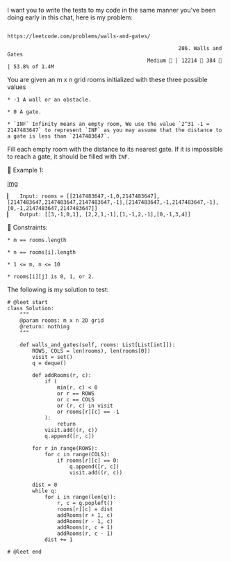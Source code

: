 I want you to write the tests to my code in the same manner you've been doing early in this chat, here is my problem:

                                              https://leetcode.com/problems/walls-and-gates/
                                                                     
                                                           286. Walls and Gates
                                                 Medium  | 12214  384  | 53.8% of 1.4M



You are given an m x n grid rooms initialized with these three possible values

	* -1 A wall or an obstacle.
	
	* 0 A gate.
	
	* `INF` Infinity means an empty room, We use the value `2^31 -1 = 2147483647` to represent `INF` as you may assume that the distance to a gate is less than `2147483647`.

Fill each empty room with the distance to its nearest gate. If it is impossible to reach a gate, it should be filled with `INF`.


󰛨 Example 1:

[img](https://assets.leetcode.com/uploads/2019/02/16/example.png)

	▎	Input: rooms = [[2147483647,-1,0,2147483647],[2147483647,2147483647,2147483647,-1],[2147483647,-1,2147483647,-1],[0,-1,2147483647,2147483647]]
	▎	Output: [[3,-1,0,1], [2,2,1,-1],[1,-1,2,-1],[0,-1,3,4]]


 Constraints:

	* m == rooms.length
	
	* n == rooms[i].length
	
	* 1 <= m, n <= 10
	
	* rooms[i][j] is 0, 1, or 2.





The following is my solution to test:

```
# @leet start
class Solution:
    """
    @param rooms: m x n 2D grid
    @return: nothing
    """

    def walls_and_gates(self, rooms: List[List[int]]):
        ROWS, COLS = len(rooms), len(rooms[0])
        visit = set()
        q = deque()

        def addRooms(r, c):
            if (
                min(r, c) < 0
                or r == ROWS
                or c == COLS
                or (r, c) in visit
                or rooms[r][c] == -1
            ):
                return
            visit.add((r, c))
            q.append([r, c])

        for r in range(ROWS):
            for c in range(COLS):
                if rooms[r][c] == 0:
                    q.append([r, c])
                    visit.add((r, c))

        dist = 0
        while q:
            for i in range(len(q)):
                r, c = q.popleft()
                rooms[r][c] = dist
                addRooms(r + 1, c)
                addRooms(r - 1, c)
                addRooms(r, c + 1)
                addRooms(r, c - 1)
            dist += 1

# @leet end
```
